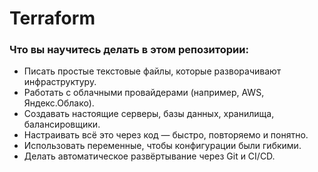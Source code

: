 # Terraform

### Что вы научитесь делать в этом репозитории:

- Писать простые текстовые файлы, которые разворачивают инфраструктуру.
- Работать с облачными провайдерами (например, AWS, Яндекс.Облако).
- Создавать настоящие серверы, базы данных, хранилища, балансировщики.
- Настраивать всё это через код — быстро, повторяемо и понятно.
- Использовать переменные, чтобы конфигурации были гибкими.
- Делать автоматическое развёртывание через Git и CI/CD.
